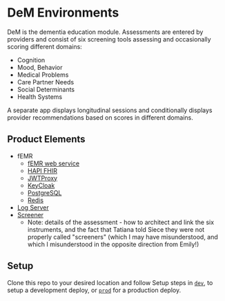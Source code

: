# DeM Environments
DeM is the dementia education module.
Assessments are entered by providers and consist of six screening tools assessing
and occasionally scoring different domains:
- Cognition
- Mood, Behavior
- Medical Problems
- Care Partner Needs
- Social Determinants
- Health Systems

A separate app displays longitudinal sessions and conditionally displays provider
recommendations based on scores in different domains.

## Product Elements
- fEMR
  - [fEMR web service](https://github.com/uwcirg/cosri-patientsearch)
  - [HAPI FHIR](https://hapifhir.io/)
  - [JWTProxy](https://github.com/uwcirg/jwt-proxy)
  - [KeyCloak](https://www.keycloak.org/)
  - [PostgreSQL](https://postgrest.org/en/stable/)
  - [Redis](https://redis.io/)
- [Log Server](https://github.com/uwcirg/logserver)
- [Screener](https://github.com/uwcirg/asbi-screening-app)
  - Note:  details of the assessment - how to architect and link the six instruments, and the fact that Tatiana told Siece they were not properly called "screeners" (which I may have misunderstood, and which I misunderstood in the opposite direction from Emily!)

## Setup
Clone this repo to your desired location and follow Setup steps in [`dev`](./dev/README.md), to setup a development deploy, or [`prod`](./prod/README.md) for a production deploy.
